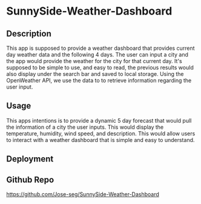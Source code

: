 # SunnySide-Weather-Dashboard

## Description 
This app is supposed to provide a weather dashboard that provides current day weather data and the following 4 days. The user can input a city
and the app would provide the weather for the city for that current day. It's supposed to be simple to use, and easy to read, the previous results would also display under the search bar and saved to local storage. Using the OpenWeather API, we use the data to to retrieve information regarding the user input.

## Usage 
This apps intentions is to provide a dynamic 5 day forecast that would pull the information of a city the user inputs. This would display
the temperature, humidity, wind speed, and description. This would allow users to interact with a weather dashboard that is simple and easy to understand. 

## Deployment

## Github Repo
https://github.com/Jose-seg/SunnySide-Weather-Dashboard